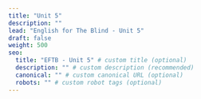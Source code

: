 ```yaml
---
title: "Unit 5"
description: ""
lead: "English for The Blind - Unit 5"
draft: false
weight: 500
seo:
  title: "EFTB - Unit 5" # custom title (optional)
  description: "" # custom description (recommended)
  canonical: "" # custom canonical URL (optional)
  robots: "" # custom robot tags (optional)
---
```

